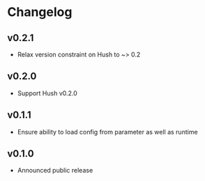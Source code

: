 # Changelog

## v0.2.1

- Relax version constraint on Hush to ~> 0.2

## v0.2.0

- Support Hush v0.2.0

## v0.1.1

- Ensure ability to load config from parameter as well as runtime

## v0.1.0

- Announced public release
